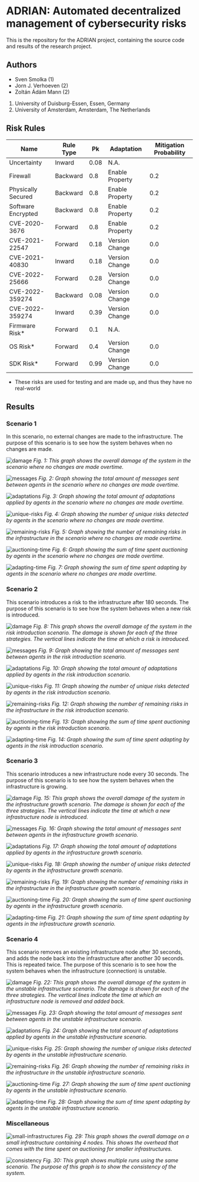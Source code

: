 # ADRIAN: Automated decentralized management of cybersecurity risks

This is the repository for the ADRIAN project, containing the source code and results of the research project.

## Authors

- Sven Smolka (1)
- Jorn J. Verhoeven (2)
- Zoltán  Ádám Mann (2)

1. University of Duisburg-Essen, Essen, Germany
2. University of Amsterdam, Amsterdam, The Netherlands


## Risk Rules

| Name | Rule Type | Pk | Adaptation | Mitigation Probability
| ---- | --------- | ---- | ---- | --- |
| Uncertainty | Inward | 0.08 | N.A. |
| Firewall | Backward | 0.8 | Enable Property | 0.2
| Physically Secured | Backward | 0.8 | Enable Property | 0.2
| Software Encrypted | Backward | 0.8 | Enable Property | 0.2
| CVE-2020-3676 | Forward | 0.8 | Enable Property | 0.2
| CVE-2021-22547 | Forward | 0.18 | Version Change | 0.0
| CVE-2021-40830 | Inward | 0.18 | Version Change | 0.0
| CVE-2022-25666 | Forward | 0.28 | Version Change | 0.0
| CVE-2022-359274 | Backward | 0.08 | Version Change | 0.0
| CVE-2022-359274 | Inward | 0.39 | Version Change | 0.0
| Firmware Risk* | Forward | 0.1 | N.A. |
| OS Risk* | Forward | 0.4 | Version Change | 0.0
| SDK Risk* | Forward | 0.99 | Version Change | 0.0

* These risks are used for testing and are made up, and thus they have no real-world


## Results

### Scenario 1
In this scenario, no external changes are made to the infrastructure. The purpose of this scenario is to see how the system behaves when no changes are made.

![damage](graphs/scenario-1/damage.png)
_Fig. 1: This graph shows the overall damage of the system in the scenario where no changes are made overtime._

![messages](graphs/scenario-1/messages.png)
_Fig. 2: Graph showing the total amount of messages sent between agents in the scenario where no changes are made overtime._

![adaptations](graphs/scenario-1/adaptations.png)
_Fig. 3: Graph showing the total amount of adaptations applied by agents in the scenario where no changes are made overtime._

![unique-risks](graphs/scenario-1/unique-risks.png)
_Fig. 4: Graph showing the number of unique risks detected by agents in the scenario where no changes are made overtime._

![remaining-risks](graphs/scenario-1/remaining-risks.png)
_Fig. 5: Graph showing the number of remaining risks in the infrastructure in the scenario where no changes are made overtime._

![auctioning-time](graphs/scenario-1/auctioning-time.png)
_Fig. 6: Graph showing the sum of time spent auctioning by agents in the scenario where no changes are made overtime._

![adapting-time](graphs/scenario-1/adapting-time.png)
_Fig. 7: Graph showing the sum of time spent adapting by agents in the scenario where no changes are made overtime._

### Scenario 2
This scenario introduces a risk to the infrastructure after 180 seconds. The purpose of this scenario is to see how the system behaves when a new risk is introduced.

![damage](graphs/scenario-2/damage.png)
_Fig. 8: This graph shows the overall damage of the system in the risk introduction scenario. The damage is shown for each of the three strategies. The vertical lines indicate the time at which a risk is introduced._

![messages](graphs/scenario-2/messages.png)
_Fig. 9: Graph showing the total amount of messages sent between agents in the risk introduction scenario._

![adaptations](graphs/scenario-2/adaptations.png)
_Fig. 10: Graph showing the total amount of adaptations applied by agents in the risk introduction scenario._

![unique-risks](graphs/scenario-2/unique-risks.png)
_Fig. 11: Graph showing the number of unique risks detected by agents in the risk introduction scenario._

![remaining-risks](graphs/scenario-2/remaining-risks.png)
_Fig. 12: Graph showing the number of remaining risks in the infrastructure in the risk introduction scenario._

![auctioning-time](graphs/scenario-2/auctioning-time.png)
_Fig. 13: Graph showing the sum of time spent auctioning by agents in the risk introduction scenario._

![adapting-time](graphs/scenario-2/adapting-time.png)
_Fig. 14: Graph showing the sum of time spent adapting by agents in the risk introduction scenario._

### Scenario 3
This scenario introduces a new infrastructure node every 30 seconds. The purpose of this scenario is to see how the system behaves when the infrastructure is growing.

![damage](graphs/scenario-3/damage.png)
_Fig. 15: This graph shows the overall damage of the system in the infrastructure growth scenario. The damage is shown for each of the three strategies. The vertical lines indicate the time at which a new infrastructure node is introduced._

![messages](graphs/scenario-3/messages.png)
_Fig. 16: Graph showing the total amount of messages sent between agents in the infrastructure growth scenario._

![adaptations](graphs/scenario-3/adaptations.png)
_Fig. 17: Graph showing the total amount of adaptations applied by agents in the infrastructure growth scenario._

![unique-risks](graphs/scenario-3/unique-risks.png)
_Fig. 18: Graph showing the number of unique risks detected by agents in the infrastructure growth scenario._

![remaining-risks](graphs/scenario-3/remaining-risks.png)
_Fig. 19: Graph showing the number of remaining risks in the infrastructure in the infrastructure growth scenario._

![auctioning-time](graphs/scenario-3/auctioning-time.png)
_Fig. 20: Graph showing the sum of time spent auctioning by agents in the infrastructure growth scenario._

![adapting-time](graphs/scenario-3/adapting-time.png)
_Fig. 21: Graph showing the sum of time spent adapting by agents in the infrastructure growth scenario._

### Scenario 4
This scenario removes an existing infrastructure node after 30 seconds, and adds the node back into the infrastructure after another 30 seconds. This is repeated twice. The purpose of this scenario is to see how the system behaves when the infrastructure (connection) is unstable.

![damage](graphs/scenario-4/damage.png)
_Fig. 22: This graph shows the overall damage of the system in the unstable infrastructure scenario. The damage is shown for each of the three strategies. The vertical lines indicate the time at which an infrastructure node is removed and added back._

![messages](graphs/scenario-4/messages.png)
_Fig. 23: Graph showing the total amount of messages sent between agents in the unstable infrastructure scenario._

![adaptations](graphs/scenario-4/adaptations.png)
_Fig. 24: Graph showing the total amount of adaptations applied by agents in the unstable infrastructure scenario._

![unique-risks](graphs/scenario-4/unique-risks.png)
_Fig. 25: Graph showing the number of unique risks detected by agents in the unstable infrastructure scenario._

![remaining-risks](graphs/scenario-4/remaining-risks.png)
_Fig. 26: Graph showing the number of remaining risks in the infrastructure in the unstable infrastructure scenario._

![auctioning-time](graphs/scenario-4/auctioning-time.png)
_Fig. 27: Graph showing the sum of time spent auctioning by agents in the unstable infrastructure scenario._

![adapting-time](graphs/scenario-4/adapting-time.png)
_Fig. 28: Graph showing the sum of time spent adapting by agents in the unstable infrastructure scenario._

### Miscellaneous
![small-infrastructures](graphs/small-infra.png)
_Fig. 29: This graph shows the overall damage on a small infrastructure containing 4 nodes. This shows the overhead that comes with the time spent on auctioning for smaller infrastructures._

![consistency](graphs/consistency.png)
_Fig. 30: This graph shows multiple runs using the same scenario. The purpose of this graph is to show the consistency of the system._
